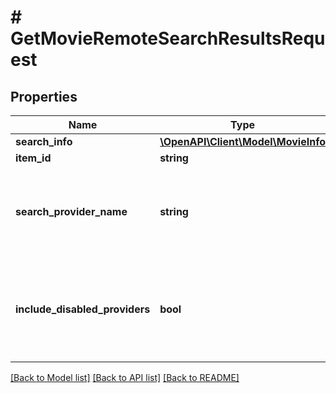 # # GetMovieRemoteSearchResultsRequest

## Properties

Name | Type | Description | Notes
------------ | ------------- | ------------- | -------------
**search_info** | [**\OpenAPI\Client\Model\MovieInfo**](MovieInfo.md) |  | [optional]
**item_id** | **string** |  | [optional]
**search_provider_name** | **string** | Gets or sets the provider name to search within if set. | [optional]
**include_disabled_providers** | **bool** | Gets or sets a value indicating whether disabled providers should be included. | [optional]

[[Back to Model list]](../../README.md#models) [[Back to API list]](../../README.md#endpoints) [[Back to README]](../../README.md)
